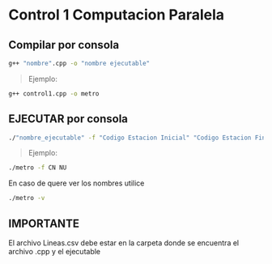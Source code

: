 # Control 1 Computacion Paralela

## Compilar por consola

```bash
g++ "nombre".cpp -o "nombre ejecutable"
```

> Ejemplo:

```bash
g++ control1.cpp -o metro
```



## EJECUTAR por consola

```bash
./"nombre_ejecutable" -f "Codigo Estacion Inicial" "Codigo Estacion Final"
```

> Ejemplo: 

```bash
./metro -f CN NU
```
En caso de quere ver los nombres utilice

```bash
./metro -v
```

## IMPORTANTE

El archivo Lineas.csv debe estar en la carpeta donde se encuentra el archivo .cpp y el ejecutable
